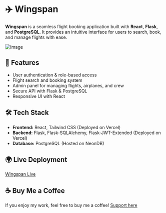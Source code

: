 # ✈️ Wingspan

**Wingspan** is a seamless flight booking application built with **React**, **Flask**, and **PostgreSQL**. It provides an intuitive interface for users to search, book, and manage flights with ease.

![Image](https://github.com/user-attachments/assets/fd9246ee-849f-41c9-a6dd-c5451356321e)

## 🚀 Features
- User authentication & role-based access
- Flight search and booking system
- Admin panel for managing flights, airplanes, and crew
- Secure API with Flask & PostgreSQL
- Responsive UI with React

## 🛠 Tech Stack
- **Frontend:** React, Tailwind CSS (Deployed on Vercel)
- **Backend:** Flask, Flask-SQLAlchemy, Flask-JWT-Extended (Deployed on Vercel)
- **Database:** PostgreSQL (Hosted on NeonDB)

## 🌍 Live Deployment
[Wingspan Live](https://wing-span.vercel.app/)

## ☕ Buy Me a Coffee
If you enjoy my work, feel free to buy me a coffee! [Support here](https://buymeacoffee.com/kan15hka)
